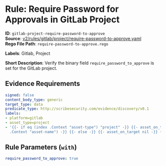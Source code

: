 # Rule: Require Password for Approvals in GitLab Project

**ID**: `gitlab-project-require-password-to-approve`  
**Source**: [v2/rules/gitlab/project/require-password-to-approve.yaml](scribe-public/sample-policies.git/v2/rules/gitlab/project/require-password-to-approve.yaml)  
**Rego File Path**: `require-password-to-approve.rego`  

**Labels**: Gitlab, Project

**Short Description**: Verify the binary field `require_password_to_approve` is set for the GitLab project.

## Evidence Requirements

```yaml
signed: false
content_body_type: generic
target_type: data
predicate_type: http://scribesecurity.com/evidence/discovery/v0.1
labels:
- platform=gitlab
- asset_type=project
- '{{- if eq (index .Context "asset-type") "project" -}} {{- asset_on_target (index
  .Context "asset-name") -}} {{- else -}} {{- asset_on_target nil -}} {{- end -}}'
```
## Rule Parameters (`with`)

```yaml
require_password_to_approve: true
```
